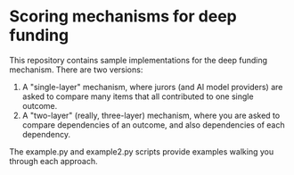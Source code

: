 # Scoring mechanisms for deep funding

This repository contains sample implementations for the deep funding mechanism. There are two versions:

1. A "single-layer" mechanism, where jurors (and AI model providers) are asked to compare many items that all contributed to one single outcome.
2. A "two-layer" (really, three-layer) mechanism, where you are asked to compare dependencies of an outcome, and also dependencies of each dependency.

The example.py and example2.py scripts provide examples walking you through each approach.
